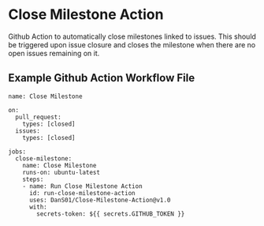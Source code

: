 # Close Milestone Action

Github Action to automatically close milestones linked to issues.
This should be triggered upon issue closure and closes the milestone when there are no open issues remaining on it.

## Example Github Action Workflow File

```
name: Close Milestone

on:
  pull_request:
    types: [closed]
  issues:
    types: [closed]

jobs:
  close-milestone:
    name: Close Milestone
    runs-on: ubuntu-latest
    steps:
    - name: Run Close Milestone Action
      id: run-close-milestone-action
      uses: DanS01/Close-Milestone-Action@v1.0
      with:
        secrets-token: ${{ secrets.GITHUB_TOKEN }}
```
